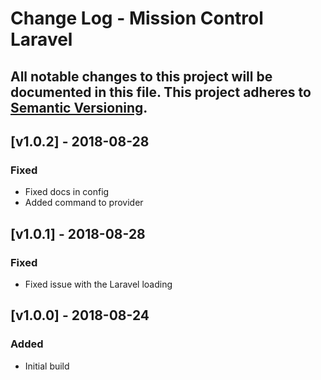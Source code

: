 # Change Log - Mission Control Laravel
All notable changes to this project will be documented in this file.
This project adheres to [Semantic Versioning](http://semver.org/).
----

## [v1.0.2] - 2018-08-28

### Fixed
- Fixed docs in config
- Added command to provider

## [v1.0.1] - 2018-08-28

### Fixed
- Fixed issue with the Laravel loading

## [v1.0.0] - 2018-08-24

### Added
- Initial build
